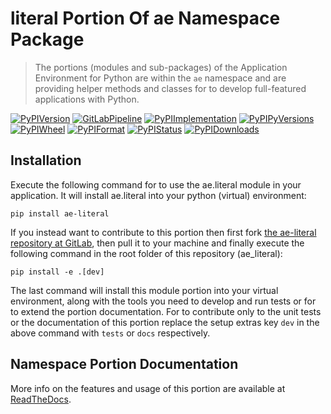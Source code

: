 <!--
  THIS FILE IS EXCLUSIVELY MAINTAINED IN THE AE ROOT PACKAGE. ANY CHANGES SHOULD BE DONE THERE.
  All changes will be deployed automatically to all the portions of this namespace package.
-->
# literal Portion Of ae Namespace Package

>The portions (modules and sub-packages) of the Application Environment for Python are within
the `ae` namespace and are providing helper methods and classes for to develop
full-featured applications with Python.

[![PyPIVersion](https://img.shields.io/pypi/v/ae_literal?logo=python?logo=python)](https://gitlab.com/ae-group/ae_literal)
[![GitLabPipeline](https://img.shields.io/gitlab/pipeline/ae-group/ae_literal/master?logo=python)](https://gitlab.com/ae-group/ae_literal)
[![PyPIImplementation](https://img.shields.io/pypi/implementation/ae_literal?logo=python?logo=python)](https://gitlab.com/ae-group/ae_literal)
[![PyPIPyVersions](https://img.shields.io/pypi/pyversions/ae_literal?logo=python?logo=python)](https://gitlab.com/ae-group/ae_literal)
[![PyPIWheel](https://img.shields.io/pypi/wheel/ae_literal?logo=python?logo=python)](https://gitlab.com/ae-group/ae_literal)
[![PyPIFormat](https://img.shields.io/pypi/format/ae_literal?logo=python?logo=python)](https://gitlab.com/ae-group/ae_literal)
[![PyPIStatus](https://img.shields.io/pypi/status/ae_literal?logo=python?logo=python)](https://gitlab.com/ae-group/ae_literal)
[![PyPIDownloads](https://img.shields.io/pypi/dm/ae_literal?logo=python?logo=python)](https://gitlab.com/ae-group/ae_literal)


## Installation

Execute the following command for to use the ae.literal module in your
application. It will install ae.literal into your python (virtual) environment:
 
```shell script
pip install ae-literal
```

If you instead want to contribute to this portion then first fork
[the ae-literal repository at GitLab](https://gitlab.com/ae-group/ae_literal "ae.literal code repository"),
then pull it to your machine and finally execute the following command in the root folder
of this repository (ae_literal):

```shell script
pip install -e .[dev]
```

The last command will install this module portion into your virtual environment, along with
the tools you need to develop and run tests or for to extend the portion documentation.
For to contribute only to the unit tests or the documentation of this portion replace
the setup extras key `dev` in the above command with `tests` or `docs` respectively.


## Namespace Portion Documentation

More info on the features and usage of this portion are available at
[ReadTheDocs](https://ae.readthedocs.io/en/latest/_autosummary/ae.literal.html#module-ae.literal
"ae_literal documentation").

<!-- Common files version 0.0.22 deployed (with 0.0.22)
     to the ae_literal module version 0.0.12.
-->